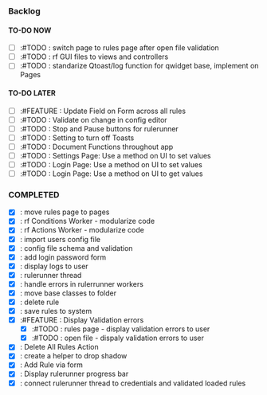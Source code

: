 ### Backlog

#### TO-DO NOW

- [ ] :#TODO : switch page to rules page after open file validation
- [ ] :#TODO : rf GUI files to views and controllers
- [ ] :#TODO : standarize Qtoast/log function for qwidget base, implement on Pages

#### TO-DO LATER

- [ ] :#FEATURE : Update Field on Form across all rules
- [ ] :#TODO : Validate on change in config editor
- [ ] :#TODO : Stop and Pause buttons for rulerunner
- [ ] :#TODO : Setting to turn off Toasts
- [ ] :#TODO : Document Functions throughout app
- [ ] :#TODO : Settings Page: Use a method on UI to set values
- [ ] :#TODO : Login Page: Use a method on UI to set values
- [ ] :#TODO : Login Page: Use a method on UI to get values

### COMPLETED

- [x] : move rules page to pages
- [x] : rf Conditions Worker - modularize code
- [x] : rf Actions Worker - modularize code
- [x] : import users config file
- [x] : config file schema and validation
- [x] : add login password form
- [x] : display logs to user
- [x] : rulerunner thread
- [x] : handle errors in rulerrunner workers
- [x] : move base classes to folder
- [x] : delete rule
- [x] : save rules to system
- [x] :#FEATURE : Display Validation errors
  - [x] :#TODO : rules page - display validation errors to user
  - [x] :#TODO : open file - dispaly validation errors to user
- [x] : Delete All Rules Action
- [x] : create a helper to drop shadow
- [x] : Add Rule via form
- [x] : Display rulerunner progress bar
- [x] : connect rulerunner thread to credentials and validated loaded rules
